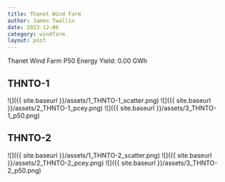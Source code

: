 ```yaml
---
title: Thanet Wind Farm
author: James Twallin
date: 2023-12-06
category: windfarm
layout: post
---
```

Thanet Wind Farm P50 Energy Yield: 0.00 GWh

THNTO-1
-------------
![]({{ site.baseurl }}/assets/1_THNTO-1_scatter.png)
![]({{ site.baseurl }}/assets/2_THNTO-1_pcey.png)
![]({{ site.baseurl }}/assets/3_THNTO-1_p50.png)

THNTO-2
-------------
![]({{ site.baseurl }}/assets/1_THNTO-2_scatter.png)
![]({{ site.baseurl }}/assets/2_THNTO-2_pcey.png)
![]({{ site.baseurl }}/assets/3_THNTO-2_p50.png)

